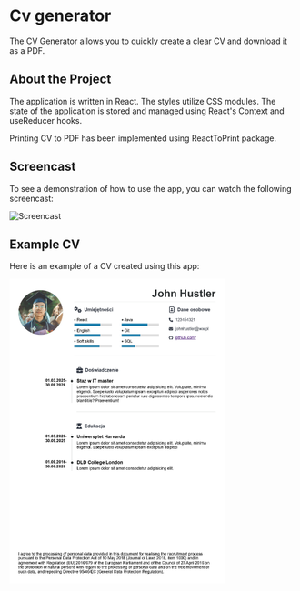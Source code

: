 # Cv generator

The CV Generator allows you to quickly create a clear CV and download it as a PDF.


## About the Project

The application is written in React. The styles utilize CSS modules. The state of the application is stored and managed using React's Context and useReducer hooks.

Printing CV to PDF has been implemented using ReactToPrint package.

## Screencast
To see a demonstration of how to use the app, you can watch the following screencast:

![Screencast](cv_screencast.gif)


## Example CV
Here is an example of a CV created using this app:

<img src="example_cv.jpg" alt="Example CV" width="75%">
